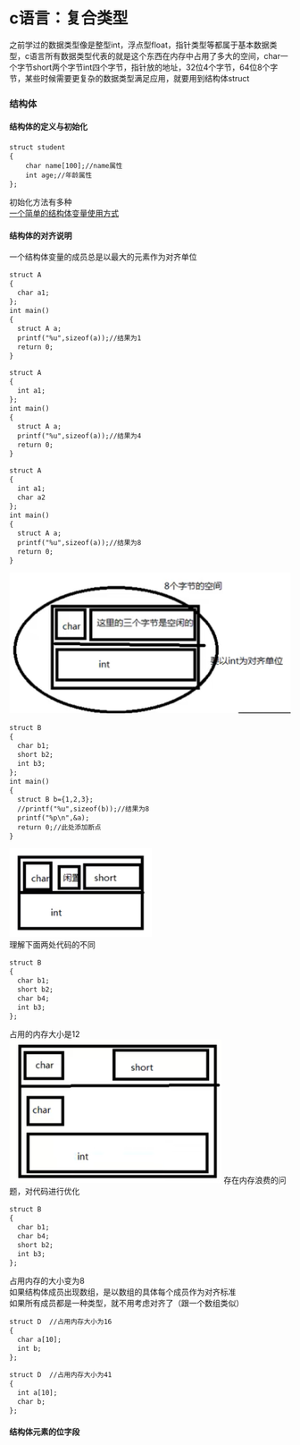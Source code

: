 # c语言：复合类型
之前学过的数据类型像是整型int，浮点型float，指针类型等都属于基本数据类型，c语言所有数据类型代表的就是这个东西在内存中占用了多大的空间，char一个字节short两个字节int四个字节，指针放的地址，32位4个字节，64位8个字节，某些时候需要更复杂的数据类型满足应用，就要用到结构体struct  
### 结构体
#### 结构体的定义与初始化  
```
struct student
{
	char name[100];//name属性
	int age;//年龄属性
};
```
初始化方法有多种  
[一个简单的结构体变量使用方式](struct_stu.cpp)   

#### 结构体的对齐说明
一个结构体变量的成员总是以最大的元素作为对齐单位  
```
struct A
{
  char a1;
};
int main()
{
  struct A a;
  printf("%u",sizeof(a));//结果为1
  return 0;
}
```
```
struct A
{
  int a1;
};
int main()
{
  struct A a;
  printf("%u",sizeof(a));//结果为4
  return 0;
}
```
```
struct A
{
  int a1;
  char a2
};
int main()
{
  struct A a;
  printf("%u",sizeof(a));//结果为8
  return 0;
}
```
![图像表示](https://github.com/cccccate/purin-purin_4/blob/master/1.png)  
```
struct B
{
  char b1;
  short b2;
  int b3;
};
int main()
{
  struct B b={1,2,3};
  //printf("%u",sizeof(b));//结果为8
  printf("%p\n",&a);
  return 0;//此处添加断点
}
```
![图像表示](https://github.com/cccccate/purin-purin_4/blob/master/2.png)  
理解下面两处代码的不同  
```
struct B
{
  char b1;
  short b2;
  char b4;
  int b3;
};
```
占用的内存大小是12
![图像表示](https://github.com/cccccate/purin-purin_4/blob/master/3.png) 
存在内存浪费的问题，对代码进行优化  
```
struct B
{
  char b1;
  char b4;
  short b2;
  int b3;
};
```
占用内存的大小变为8  
如果结构体成员出现数组，是以数组的具体每个成员作为对齐标准   
如果所有成员都是一种类型，就不用考虑对齐了（跟一个数组类似）  
```
struct D  //占用内存大小为16
{
  char a[10];
  int b;
};
```
```
struct D  //占用内存大小为41
{
  int a[10];
  char b;
};
```

#### 结构体元素的位字段
